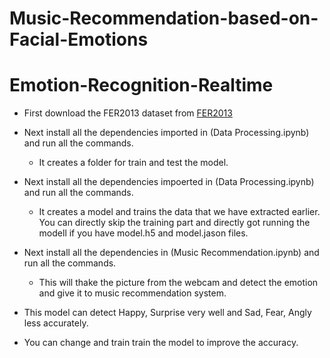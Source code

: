 # Music-Recommendation-based-on-Facial-Emotions
# Emotion-Recognition-Realtime

* First download the FER2013 dataset from [FER2013](https://www.kaggle.com/deadskull7/fer2013)

* Next install all the dependencies imported in (Data Processing.ipynb) and run all the commands.
  * It creates a folder for train and test the model.
* Next install all the dependencies impoerted in (Data Processing.ipynb) and run all the commands.
  * It creates a model and trains the data that we have extracted earlier. You can directly skip the training part and directly got running the modell if you have model.h5 and model.jason files.
* Next install all the dependencies in (Music Recommendation.ipynb) and run all the commands.
  * This will thake the picture from the webcam and detect the emotion and give it to music recommendation system.
* This model can detect Happy, Surprise very well and Sad, Fear, Angly less accurately.
* You can change and train train the model to improve the accuracy.

